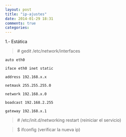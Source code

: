 ```yaml
---
layout: post
title: "ip-ajustes"
date: 2014-01-29 18:31
comments: true
categories: 
---
```

1.- Estática

>\# gedit /etc/network/interfaces 

	auto eth0 

	iface eth0 inet static 

	address 192.168.x.x 

	netmask 255.255.255.0 

	network 192.168.x.0 

	boadcast 192.168.2.255 

	gateway 192.168.x.1 

>\# /etc/init.d/networking restart (reiniciar el servicio) 

>$ ifconfig (verificar la nueva ip) 

